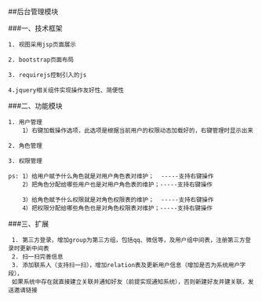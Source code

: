 ##后台管理模块

###一、技术框架

    1. 视图采用jsp页面展示
    
    2. bootstrap页面布局
    
    3. requirejs控制引入的js
    
    4.jquery相关组件实现操作友好性、简便性

###二、功能模块

    1. 用户管理
        1）右键加载操作选项，此选项是根据当前用户的权限动态加载好的，右键管理时显示出来
    
    2. 角色管理
    
    3. 权限管理
    
    ps: 1）给用户赋予什么角色就是对用户角色表对维护；  -----支持右键操作
        2）把角色分配给哪些用户也是对用户角色表的维护；-----支持右键操作
        
        3）给角色赋予什么权限就是对角色权限表的维护；  -----支持右键操作
        4）把权限分配给哪些角色也是对角色权限表对维护；-----支持右键操作
        
        
###三、扩展
   
     1. 第三方登录，增加group为第三方组，包括qq、微信等，及用户组中间表，注册第三方登录时更新中间表
     2. 扫一扫完善信息
     3. 添加联系人（支持扫一扫），增加relation表及更新用户信息（增加是否为系统用户字段），
     如果系统中存在就直接建立关联并通知好友（前提实现通知系统），否则新建好友并建关联，发送邀请链接
     
     
